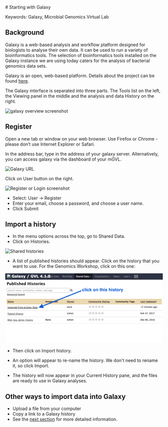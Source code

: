 <br>
# Starting with Galaxy

Keywords: Galaxy, Microbial Genomics Virtual Lab

## Background

Galaxy is a web-based analysis and workflow platform designed for biologists to analyse their own data. It can be used to run a variety of bioinformatics tools. The selection of bioinformatics tools installed on the Galaxy instance we are using today caters for the analysis of bacterial genomics data sets.

Galaxy is an open, web-based platform. Details about the project can be found [here](https://galaxyproject.org/).

The Galaxy interface is separated into three parts. The <ss>Tools</ss> list on the left, the <ss>Viewing</ss> panel in the middle and the analysis and data <ss>History</ss> on the right.

![galaxy overview screenshot](images/image05.png)

## Register

Open a new tab or window on your web browser. Use Firefox or Chrome - please don’t use Internet Explorer or Safari.

In the address bar, type in the address of your galaxy server. Alternatively, you can access galaxy via the dashboard of your mGVL.

![Galaxy URL](images/image09.png)

Click on <ss>User</ss> button on the right.

![Register or Login screenshot](images/image04.png)

- Select: <ss>User &rarr; Register</ss>
- Enter your email, choose a password, and choose a user name.
- Click <ss>Submit</ss>

## Import a history

- In the menu options across the top, go to <ss>Shared Data</ss>.
- Click on <ss>Histories</ss>.

![Shared histories](images/image10.png)

- A list of published histories should appear. Click on the history that you want to use. For the Genomics Workshop, click on this one:

![histories](images/pub_hist.png)

- Then click on <ss>Import history</ss>.
- An option will appear to re-name the history. We don't need to rename it, so click <ss>Import</ss>.

- The history will now appear in your Current History pane, and the files are ready to use in Galaxy analyses.

## Other ways to import data into Galaxy

- Upload a file from your computer
- Copy a link to a Galaxy history
- See the [next section](../data-dna/index.md) for more detailed information.
